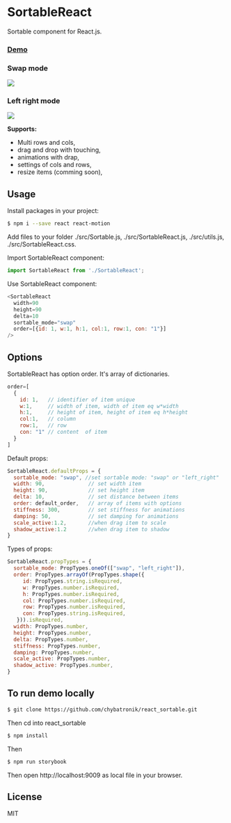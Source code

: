 # SortableReact

Sortable component for React.js.
### [Demo]

###  Swap mode
![](https://chybatronik.github.io/react_sortable/img/ice_video_20171117-184047.gif)

### Left right mode
 ![](https://chybatronik.github.io/react_sortable/img/ice_video_20171117-184550.gif)

**Supports:**

- Multi rows and cols,
- drag and drop with touching,
- animations with drap,
- settings of cols and rows,
- resize items (comming soon),

## Usage

Install packages in your project:

```sh
$ npm i --save react react-motion
```

Add files to your folder ./src/Sortable.js, ./src/SortableReact.js, ./src/utils.js, ./src/SortableReact.css.

Import SortableReact component:

```javascript
import SortableReact from './SortableReact';
```

Use SortableReact component:

```javascript
<SortableReact
  width=90
  height=90
  delta=10
  sortable_mode="swap"
  order=[{id: 1, w:1, h:1, col:1, row:1, con: "1"}]
/>
```

## Options
SortableReact has option order. It's array of dictionaries.

```javascript
order=[
  {
    id: 1,   // identifier of item unique
    w:1,     // width of item, width of item eq w*width
    h:1,     // height of item, height of item eq h*height
    col:1,   // column
    row:1,   // row
    con: "1" // content  of item
  }
]
```

Default props:

```javascript
SortableReact.defaultProps = {
  sortable_mode: "swap", //set sortable mode: "swap" or "left_right"
  width: 90,              // set width item
  height: 90,             // set height item
  delta: 10,              // set distance between items
  order: default_order,   // array of items with options
  stiffness: 300,         // set stiffness for animations
  damping: 50,            // set damping for animations
  scale_active:1.2,       //when drag item to scale
  shadow_active:1.2       //when drag item to shadow
}
```

Types of props:

```javascript
SortableReact.propTypes = {
  sortable_mode: PropTypes.oneOf(["swap", "left_right"]),
  order: PropTypes.arrayOf(PropTypes.shape({
     id: PropTypes.string.isRequired,
     w: PropTypes.number.isRequired,
     h: PropTypes.number.isRequired,
     col: PropTypes.number.isRequired,
     row: PropTypes.number.isRequired,
     con: PropTypes.string.isRequired,
   })).isRequired,
  width: PropTypes.number,
  height: PropTypes.number,
  delta: PropTypes.number,
  stiffness: PropTypes.number,
  damping: PropTypes.number,
  scale_active: PropTypes.number,
  shadow_active: PropTypes.number,
}
```

## To run demo locally

```sh
$ git clone https://github.com/chybatronik/react_sortable.git
```
Then cd into react_sortable
```sh
$ npm install
```
Then
```sh
$ npm run storybook
```

Then open http://localhost:9009 as local file in your browser.

License
----

MIT

[//]: #

[Demo]: <https://chybatronik.github.io/react_sortable/storybook-static>
